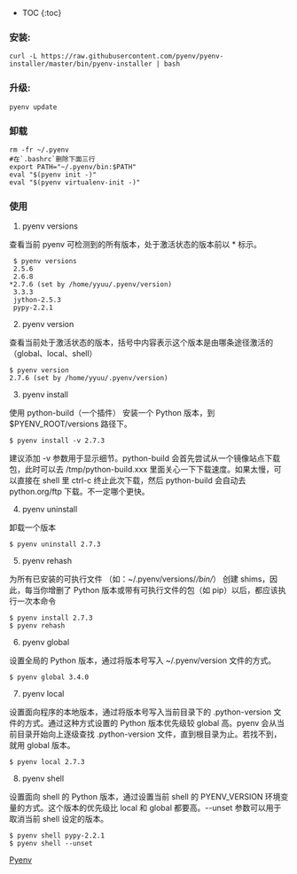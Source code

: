 * TOC
{:toc}

### 安装:
~~~
curl -L https://raw.githubusercontent.com/pyenv/pyenv-installer/master/bin/pyenv-installer | bash
~~~
### 升级:
~~~
pyenv update
~~~

### 卸载
~~~
rm -fr ~/.pyenv
#在`.bashrc`删除下面三行
export PATH="~/.pyenv/bin:$PATH"
eval "$(pyenv init -)"
eval "$(pyenv virtualenv-init -)"
~~~

### 使用


1. pyenv versions

查看当前 pyenv 可检测到的所有版本，处于激活状态的版本前以 * 标示。

~~~
 $ pyenv versions
 2.5.6
 2.6.8
*2.7.6 (set by /home/yyuu/.pyenv/version)
 3.3.3
 jython-2.5.3
 pypy-2.2.1
~~~

2. pyenv version

查看当前处于激活状态的版本，括号中内容表示这个版本是由哪条途径激活的（global、local、shell）

~~~
$ pyenv version
2.7.6 (set by /home/yyuu/.pyenv/version)
~~~

3. pyenv install

使用 python-build（一个插件） 安装一个 Python 版本，到 $PYENV_ROOT/versions 路径下。
~~~
$ pyenv install -v 2.7.3
~~~
建议添加 -v 参数用于显示细节。python-build 会首先尝试从一个镜像站点下载包，此时可以去 /tmp/python-build.xxx 里面关心一下下载速度。如果太慢，可以直接在 shell 里 ctrl-c 终止此次下载，然后 python-build 会自动去 python.org/ftp 下载。不一定哪个更快。

4. pyenv uninstall

卸载一个版本
~~~
$ pyenv uninstall 2.7.3
~~~

5. pyenv rehash

为所有已安装的可执行文件 （如：~/.pyenv/versions/*/bin/*） 创建 shims，因此，每当你增删了 Python 版本或带有可执行文件的包（如 pip）以后，都应该执行一次本命令

~~~
$ pyenv install 2.7.3
$ pyenv rehash
~~~

6. pyenv global

设置全局的 Python 版本，通过将版本号写入 ~/.pyenv/version 文件的方式。

~~~
$ pyenv global 3.4.0
~~~

7. pyenv local

设置面向程序的本地版本，通过将版本号写入当前目录下的 .python-version 文件的方式。通过这种方式设置的 Python 版本优先级较 global 高。pyenv 会从当前目录开始向上逐级查找 .python-version 文件，直到根目录为止。若找不到，就用 global 版本。

~~~
$ pyenv local 2.7.3
~~~

8. pyenv shell

设置面向 shell 的 Python 版本，通过设置当前 shell 的 PYENV_VERSION 环境变量的方式。这个版本的优先级比 local 和 global 都要高。--unset 参数可以用于取消当前 shell 设定的版本。

~~~
$ pyenv shell pypy-2.2.1
$ pyenv shell --unset
~~~

[Pyenv](https://github.com/pyenv/pyenv, "Pyenv")